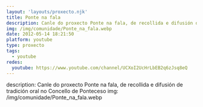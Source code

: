 ```yaml
---
layout: 'layouts/proxecto.njk'
title: Ponte na fala
description: Canle do proxecto Ponte na fala, de recollida e difusión de tradición oral no Concello de Ponteceso
img: /img/comunidade/Ponte_na_fala.webp
date: 2012-05-14 18:21:50
platform: youtube
type: proxecto
tags:
  - youtube
redes:
  youtube: https://www.youtube.com/channel/UCXoI2UcHrLbEB2q6zJsq8eQ
---
```

description: Canle do proxecto Ponte na fala, de recollida e difusión de tradición oral no Concello de Ponteceso
img: /img/comunidade/Ponte_na_fala.webp
